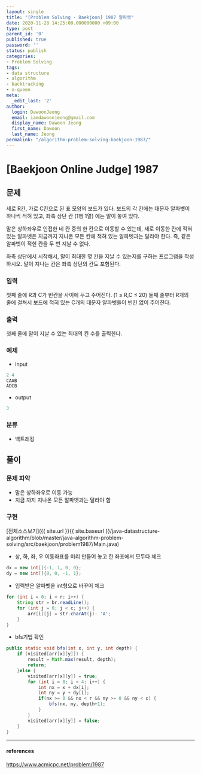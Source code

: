 ```yaml
---
layout: single
title: "[Problem Solving - Baekjoon] 1987 알파벳"
date: 2020-11-28 14:25:00.000000000 +09:00
type: post
parent_id: '0'
published: true
password: ''
status: publish
categories:
- Problem Solving
tags:
- data structure
- algorithm
- backtracking
- n-queen
meta:
  _edit_last: '2'
author:
  login: DawoonJeong
  email: iamdawoonjeong@gmail.com
  display_name: Dawoon Jeong
  first_name: Dawoon
  last_name: Jeong
permalink: "/algorithm-problem-solving-baekjoon-1987/"
---
```

# [Baekjoon Online Judge] 1987

## 문제
세로 R칸, 가로 C칸으로 된 표 모양의 보드가 있다. 보드의 각 칸에는 대문자 알파벳이 하나씩 적혀 있고, 좌측 상단 칸 (1행 1열) 에는 말이 놓여 있다.

말은 상하좌우로 인접한 네 칸 중의 한 칸으로 이동할 수 있는데, 새로 이동한 칸에 적혀 있는 알파벳은 지금까지 지나온 모든 칸에 적혀 있는 알파벳과는 달라야 한다. 즉, 같은 알파벳이 적힌 칸을 두 번 지날 수 없다.

좌측 상단에서 시작해서, 말이 최대한 몇 칸을 지날 수 있는지를 구하는 프로그램을 작성하시오. 말이 지나는 칸은 좌측 상단의 칸도 포함된다.

### 입력
첫째 줄에 R과 C가 빈칸을 사이에 두고 주어진다. (1 ≤ R,C ≤ 20) 둘째 줄부터 R개의 줄에 걸쳐서 보드에 적혀 있는 C개의 대문자 알파벳들이 빈칸 없이 주어진다.

### 출력
첫째 줄에 말이 지날 수 있는 최대의 칸 수를 출력한다.

### 예제

- input

```java
2 4
CAAB
ADCB
```

- output

```java
3
```

### 분류
- 백트래킹

## 풀이

### 문제 파악
- 말은 상하좌우로 이동 가능
- 지금 까지 지나온 모든 알파벳과는 달라야 함  


### 구현

[전체소스보기]({{ site.url }}{{ site.baseurl }}/java-datastructure-algorithm/blob/master/java-algorithm-problem-solving/src/baekjoon/problem1987/Main.java)

- 상, 하, 좌, 우 이동좌표를 미리 만들어 놓고 한 좌표에서 모두다 체크

```java
dx = new int[]{-1, 1, 0, 0};
dy = new int[]{0, 0, -1, 1};
```

- 입력받은 알파벳을 int형으로 바꾸어 체크

```java
for (int i = 0; i < r; i++) {
    String str = br.readLine();
    for (int j = 0; j < c; j++) {
        arr[i][j] = str.charAt(j)- 'A';
    }
}
```

- bfs기법 확인

```java
public static void bfs(int x, int y, int depth) {
    if (visited[arr[x][y]]) {
        result = Math.max(result, depth);
        return;
    }else {
        visited[arr[x][y]] = true;
        for (int i = 0; i < 4; i++) {
            int nx = x + dx[i];
            int ny = y + dy[i];
            if(nx >= 0 && nx < r && ny >= 0 && ny < c) {
                bfs(nx, ny, depth+1);
            }
        }
        visited[arr[x][y]] = false;
    }
}
```

---

#### references
<https://www.acmicpc.net/problem/1987>
